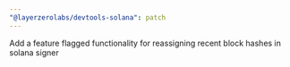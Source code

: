 ```yaml
---
"@layerzerolabs/devtools-solana": patch
---
```


Add a feature flagged functionality for reassigning recent block hashes in solana signer
